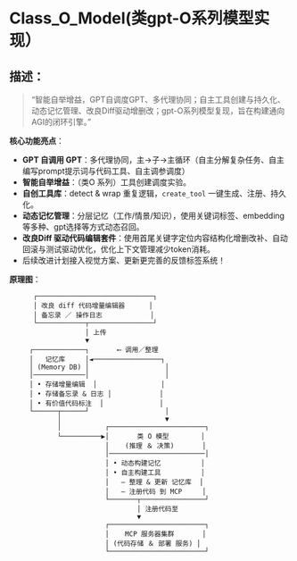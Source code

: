 
# Class_O_Model(类gpt-O系列模型实现）

## 描述：


> “智能自举增益，GPT自调度GPT、多代理协同；自主工具创建与持久化、动态记忆管理、改良Diff驱动增删改；gpt-O系列模型复现，旨在构建通向AGI的闭环引擎。”




**核心功能亮点**：

* **GPT 自调用 GPT**：多代理协同，主→子→主循环（自主分解复杂任务、自主编写prompt提示词与代码工具、自主调参调度）
*  **智能自举增益**：（类O 系列）工具创建调度实验。
* **自创工具库**：detect & wrap 重复逻辑，`create_tool` 一键生成、注册、持久化。
* **动态记忆管理**：分层记忆（工作/情景/知识），使用关键词标签、embedding等多种、gpt选择等方式动态召回。
* **改良Diff 驱动代码编辑套件**：使用首尾关键字定位内容结构化增删改补、自动回滚与测试驱动优化，优化上下文管理减少token消耗。
* 后续改进计划接入视觉方案、更新更完善的反馈标签系统！

**原理图**：


          ┌─────────────────────────────┐
          │ 改良 diff 代码增量编辑器      │
          │ 备忘录 ／ 操作日志            │
          └────────────┬────────────────┘
                       │ 上传
                       ▼
         ┌─────────────┐       ⟵ 调用／整理
         │   记忆库     │◄─────────────────┐
         │ (Memory DB) │                   │
         │─────────────│                   │
         │ • 存储增量编辑  │                │
         │ • 存储备忘录 & 日志 │            │
         │ • 有价值代码标注  │              │
         └──────┬──────┘                   │
                │                          ▼
                │           ┌────────────────────────┐
                └──────────▶│       类 O 模型        │
                            │    (推理 ＆ 决策)       │
                            │────────────────────────│
                            │ • 动态构建记忆          │
                            │ • 自主构建工具          │
                            │   – 整理 & 更新 记忆库  │
                            │   – 注册代码 到 MCP     │
                            └───────┬────────────────┘
                                    │ 注册代码至
                                    ▼
                            ┌────────────────────────┐
                            │    MCP 服务器集群       │
                            │ (代码存储 ＆ 部署 服务) │
                            └────────────────────────┘
